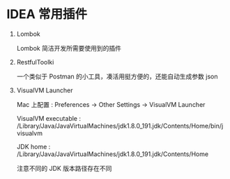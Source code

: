 # IDEA 常用插件


1. Lombok
    
    Lombok 简洁开发所需要使用到的插件

2. RestfulToolki
    
    一个类似于 Postman 的小工具，凑活用挺方便的，还能自动生成参数 json

3. VisualVM Launcher

    Mac 上配置 : Preferences -> Other Settings -> VisualVM Launcher 
    
    VisualVM executable : /Library/Java/JavaVirtualMachines/jdk1.8.0_191.jdk/Contents/Home/bin/jvisualvm
    
    JDK home : /Library/Java/JavaVirtualMachines/jdk1.8.0_191.jdk/Contents/Home
    
    注意不同的 JDK 版本路径存在不同

    

